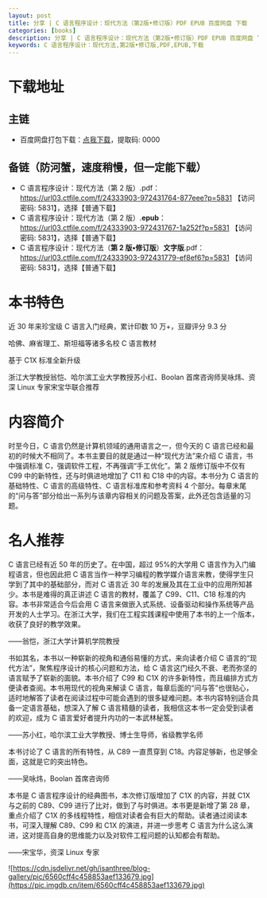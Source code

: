 ```yaml
---
layout: post
title: 分享 | C 语言程序设计：现代方法（第2版•修订版）PDF EPUB 百度网盘 下载
categories: [books]
description: 分享 | C 语言程序设计：现代方法（第2版•修订版）PDF EPUB 百度网盘 下载
keywords: C 语言程序设计：现代方法,第2版•修订版,PDF,EPUB,下载
---
```


# 下载地址

## 主链

- 百度网盘打包下载：[点我下载](https://pan.baidu.com/s/1DeOdm0g8fPkc71Aw9QzPNw?pwd=0000)，提取码: 0000

## 备链（防河蟹，速度稍慢，但一定能下载）

- C 语言程序设计：现代方法（第 2 版）.pdf：<https://url03.ctfile.com/f/24333903-972431764-877eee?p=5831> 【访问密码: 5831】，选择【普通下载】
- C 语言程序设计：现代方法（第 2 版）.**epub**：<https://url03.ctfile.com/f/24333903-972431767-1a252f?p=5831> 【访问密码: 5831】，选择【普通下载】
- C 语言程序设计：现代方法（**第 2 版•修订版**）**文字版**.pdf：<https://url03.ctfile.com/f/24333903-972431779-ef8ef6?p=5831> 【访问密码: 5831】，选择【普通下载】

# 本书特色

近 30 年来珍宝级 C 语言入门经典，累计印数 10 万+，豆瓣评分 9.3 分

哈佛、麻省理工、斯坦福等诸多名校 C 语言教材

基于 C1X 标准全新升级

浙江大学教授翁恺、哈尔滨工业大学教授苏小红、Boolan 首席咨询师吴咏炜、资深 Linux 专家宋宝华联合推荐

# 内容简介

时至今日，C 语言仍然是计算机领域的通用语言之一，但今天的 C 语言已经和最初的时候大不相同了。本书主要目的就是通过一种“现代方法”来介绍 C 语言，书中强调标准 C，强调软件工程，不再强调“手工优化”。第 2 版修订版中不仅有 C99 中的新特性，还与时俱进地增加了 C11 和 C18 中的内容。本书分为 C 语言的基础特性、C 语言的高级特性、C 语言标准库和参考资料 4 个部分。每章末尾的“问与答”部分给出一系列与该章内容相关的问题及答案，此外还包含适量的习题。

# 名人推荐

C 语言已经有近 50 年的历史了。在中国，超过 95%的大学用 C 语言作为入门编程语言，但也因此把 C 语言当作一种学习编程的教学媒介语言来教，使得学生只学到了其中的基础部分，而对 C 语言近 30 年的发展及其在工业中的应用所知甚少。本书是难得的真正讲述 C 语言的教材，覆盖了 C99、C11、C18 标准的内容。本书非常适合今后会用 C 语言来做嵌入式系统、设备驱动和操作系统等产品开发的人士学习。在浙江大学，我们在工程实践课程中使用了本书的上一个版本，收获了良好的教学效果。

——翁恺，浙江大学计算机学院教授

书如其名，本书以一种崭新的视角和通俗易懂的方式，来向读者介绍 C 语言的“现代方法”，聚焦程序设计的核心问题和方法，给 C 语言这门经久不衰、老而弥坚的语言赋予了崭新的面貌。本书介绍了 C99 和 C1X 的许多新特性，而且编排方式方便读者查阅。本书用现代的视角来解读 C 语言，每章后面的“问与答”也很贴心，适时地解答了读者在阅读过程中可能会遇到的很多疑难问题。本书内容特别适合具备一定语言基础，想深入了解 C 语言精髓的读者，我相信这本书一定会受到读者的欢迎，成为 C 语言爱好者提升内功的一本武林秘笈。

——苏小红，哈尔滨工业大学教授、博士生导师，省级教学名师

本书讨论了 C 语言的所有特性，从 C89 一直贯穿到 C18。内容足够新，也足够全面，这就是它的突出特色。

——吴咏炜，Boolan 首席咨询师

本书是 C 语言程序设计的经典图书，本次修订版增加了 C1X 的内容，并就 C1X 与之前的 C89、C99 进行了比对，做到了与时俱进。本书更是新增了第 28 章，重点介绍了 C1X 的多线程特性，相信对读者会有巨大的帮助。读者通过阅读本书，可深入理解 C89、C99 和 C1X 的演进，并进一步思考 C 语言为什么这么演进，这对提高自身的思维能力以及对软件工程问题的认知都会有帮助。

——宋宝华，资深 Linux 专家

![https://cdn.jsdelivr.net/gh/isanthree/blog-gallery/pic/6560cff4c458853aef133679.jpg](https://pic.imgdb.cn/item/6560cff4c458853aef133679.jpg)
